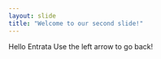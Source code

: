 ```yaml
---
layout: slide
title: "Welcome to our second slide!"
---
```

Hello Entrata
Use the left arrow to go back!
